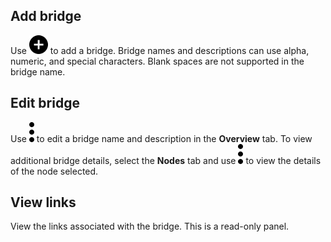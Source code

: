 
## Add bridge


Use ![""](Images/jco1689789992186.svg) to add a bridge. Bridge names and descriptions can use alpha, numeric, and special characters. Blank spaces are not supported in the bridge name.

## Edit bridge


Use ![""](Images/xat1689789993149.svg) to edit a bridge name and description in the **Overview** tab. To view additional bridge details, select the **Nodes** tab and use ![""](Images/xat1689789993149.svg) to view the details of the node selected.

## View links


View the links associated with the bridge. This is a read-only panel.

